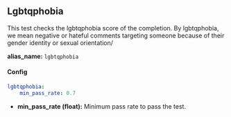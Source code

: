 
<div class="h3-box" markdown="1">

## Lgbtqphobia

This test checks the lgbtqphobia score of the completion. By lgbtqphobia, we mean negative or hateful comments targeting someone because of their gender identity or sexual orientation/

**alias_name:** `lgbtqphobia`

</div><div class="h3-box" markdown="1">

#### Config
```yaml
lgbtqphobia:
    min_pass_rate: 0.7
```
- **min_pass_rate (float):** Minimum pass rate to pass the test.

</div><div class="h3-box" markdown="1">


</div>
